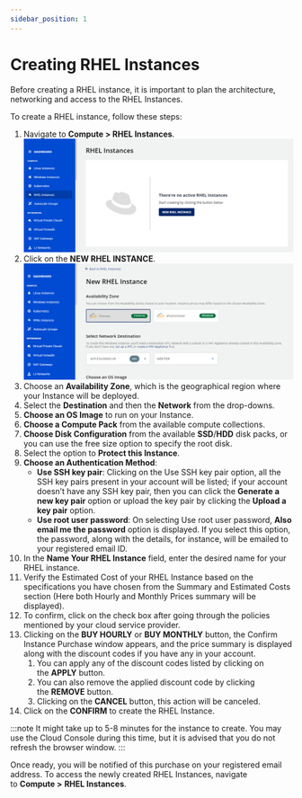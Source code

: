 ```yaml
---
sidebar_position: 1
---
```

# Creating RHEL Instances
Before creating a RHEL instance, it is important to plan the architecture, networking and access to the RHEL Instances. 

To create a RHEL instance, follow these steps:

1. Navigate to **Compute > RHEL Instances**.
   ![RHEL Instances](img/RHEL1.png)
2. Click on the **NEW RHEL INSTANCE**.
   ![RHEL Instances](img/RHEL2.png)
3. Choose an **Availability Zone**, which is the geographical region where your Instance will be deployed. 
4. Select the **Destination** and then the **Network** from the drop-downs.
5. **Choose an OS Image** to run on your Instance.
6. **Choose a Compute Pack** from the available compute collections.
9. **Choose Disk Configuration** from the available **SSD**/**HDD** disk packs, or you can use the free size option to specify the root disk.
10. Select the option to **Protect this Instance**.
11. **Choose an Authentication Method**: 
    - **Use SSH key pair**: Clicking on the Use SSH key pair option, all the SSH key pairs present in your account will be listed; if your account doesn’t have any SSH key pair, then you can click the **Generate a new key pair** option or upload the key pair by clicking the **Upload a key pair** option. 
    - **Use root user password**: On selecting Use root user password, **Also email me the password** option is displayed. If you select this option, the password, along with the details, for instance, will be emailed to your registered email ID.
12. In the **Name Your RHEL Instance** field, enter the desired name for your RHEL instance.
13. Verify the Estimated Cost of your RHEL Instance based on the specifications you have chosen from the Summary and Estimated Costs section (Here both Hourly and Monthly Prices summary will be displayed).
14. To confirm, click on the check box after going through the policies mentioned by your cloud service provider.
15. Clicking on the **BUY HOURLY** or **BUY MONTHLY** button, the Confirm Instance Purchase window appears, and the price summary is displayed along with the discount codes if you have any in your account. 
    1. You can apply any of the discount codes listed by clicking on the **APPLY** button. 
    2. You can also remove the applied discount code by clicking the **REMOVE** button. 
    3. Clicking on the **CANCEL** button, this action will be canceled.
16. Click on the **CONFIRM** to create the RHEL Instance.

:::note
It might take up to 5-8 minutes for the instance to create. You may use the Cloud Console during this time, but it is advised that you do not refresh the browser window.
:::

Once ready, you will be notified of this purchase on your registered email address. To access the newly created RHEL Instances, navigate to **Compute >** **RHEL Instances**.

